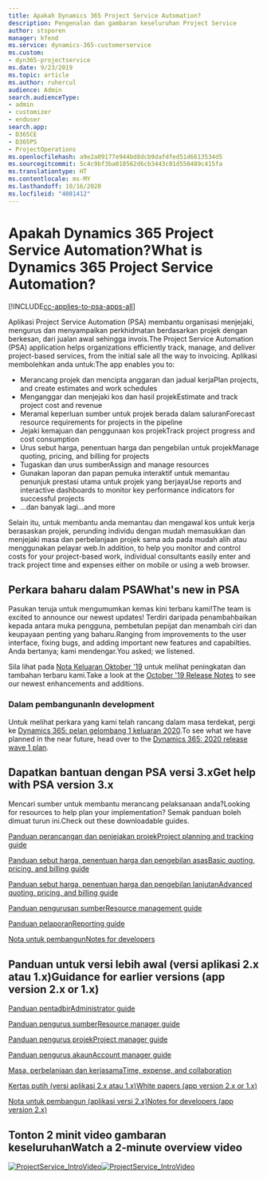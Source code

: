 ```yaml
---
title: Apakah Dynamics 365 Project Service Automation?
description: Pengenalan dan gambaran keseluruhan Project Service
author: stsporen
manager: kfend
ms.service: dynamics-365-customerservice
ms.custom:
- dyn365-projectservice
ms.date: 9/23/2019
ms.topic: article
ms.author: ruhercul
audience: Admin
search.audienceType:
- admin
- customizer
- enduser
search.app:
- D365CE
- D365PS
- ProjectOperations
ms.openlocfilehash: a9e2a09177e944bd8dcb9dafdfed51d6613534d5
ms.sourcegitcommit: 5c4c9bf3ba018562d6cb3443c01d550489c415fa
ms.translationtype: HT
ms.contentlocale: ms-MY
ms.lasthandoff: 10/16/2020
ms.locfileid: "4081412"
---
```

# <a name="what-is-dynamics-365-project-service-automation"></a><span data-ttu-id="33834-103">Apakah Dynamics 365 Project Service Automation?</span><span class="sxs-lookup"><span data-stu-id="33834-103">What is Dynamics 365 Project Service Automation?</span></span>

[!INCLUDE[cc-applies-to-psa-apps-all](../includes/cc-applies-to-psa-apps-all.md)]

<span data-ttu-id="33834-104">Aplikasi Project Service Automation (PSA) membantu organisasi menjejaki, mengurus dan menyampaikan perkhidmatan berdasarkan projek dengan berkesan, dari jualan awal sehingga invois.</span><span class="sxs-lookup"><span data-stu-id="33834-104">The Project Service Automation (PSA) application helps organizations efficiently track, manage, and deliver project-based services, from the initial sale all the way to invoicing.</span></span> <span data-ttu-id="33834-105">Aplikasi membolehkan anda untuk:</span><span class="sxs-lookup"><span data-stu-id="33834-105">The app enables you to:</span></span>

- <span data-ttu-id="33834-106">Merancang projek dan mencipta anggaran dan jadual kerja</span><span class="sxs-lookup"><span data-stu-id="33834-106">Plan projects, and create estimates and work schedules</span></span>
- <span data-ttu-id="33834-107">Menganggar dan menjejaki kos dan hasil projek</span><span class="sxs-lookup"><span data-stu-id="33834-107">Estimate and track project cost and revenue</span></span>
- <span data-ttu-id="33834-108">Meramal keperluan sumber untuk projek berada dalam saluran</span><span class="sxs-lookup"><span data-stu-id="33834-108">Forecast resource requirements for projects in the pipeline</span></span>
- <span data-ttu-id="33834-109">Jejaki kemajuan dan penggunaan kos projek</span><span class="sxs-lookup"><span data-stu-id="33834-109">Track project progress and cost consumption</span></span>
- <span data-ttu-id="33834-110">Urus sebut harga, penentuan harga dan pengebilan untuk projek</span><span class="sxs-lookup"><span data-stu-id="33834-110">Manage quoting, pricing, and billing for projects</span></span>
- <span data-ttu-id="33834-111">Tugaskan dan urus sumber</span><span class="sxs-lookup"><span data-stu-id="33834-111">Assign and manage resources</span></span>
- <span data-ttu-id="33834-112">Gunakan laporan dan papan pemuka interaktif untuk memantau penunjuk prestasi utama untuk projek yang berjaya</span><span class="sxs-lookup"><span data-stu-id="33834-112">Use reports and interactive dashboards to monitor key performance indicators for successful projects</span></span>
- <span data-ttu-id="33834-113">...dan banyak lagi</span><span class="sxs-lookup"><span data-stu-id="33834-113">...and more</span></span>

<span data-ttu-id="33834-114">Selain itu, untuk membantu anda memantau dan mengawal kos untuk kerja berasaskan projek, perunding individu dengan mudah memasukkan dan menjejaki masa dan perbelanjaan projek sama ada pada mudah alih atau menggunakan pelayar web.</span><span class="sxs-lookup"><span data-stu-id="33834-114">In addition, to help you monitor and control costs for your project-based work, individual consultants easily enter and track project time and expenses either on mobile or using a web browser.</span></span>

## <a name="whats-new-in-psa"></a><span data-ttu-id="33834-115">Perkara baharu dalam PSA</span><span class="sxs-lookup"><span data-stu-id="33834-115">What's new in PSA</span></span>
<span data-ttu-id="33834-116">Pasukan teruja untuk mengumumkan kemas kini terbaru kami!</span><span class="sxs-lookup"><span data-stu-id="33834-116">The team is excited to announce our newest updates!</span></span> <span data-ttu-id="33834-117">Terdiri daripada penambahbaikan kepada antara muka pengguna, pembetulan pepijat dan menambah ciri dan keupayaan penting yang baharu.</span><span class="sxs-lookup"><span data-stu-id="33834-117">Ranging from improvements to the user interface, fixing bugs, and adding important new features and capabilties.</span></span> <span data-ttu-id="33834-118">Anda bertanya; kami mendengar.</span><span class="sxs-lookup"><span data-stu-id="33834-118">You asked; we listened.</span></span>

<span data-ttu-id="33834-119">Sila lihat pada [Nota Keluaran Oktober '19](https://docs.microsoft.com/dynamics365-release-plan/2019wave2/index) untuk melihat peningkatan dan tambahan terbaru kami.</span><span class="sxs-lookup"><span data-stu-id="33834-119">Take a look at the [October '19 Release Notes](https://docs.microsoft.com/dynamics365-release-plan/2019wave2/index) to see our newest enhancements and additions.</span></span>

### <a name="in-development"></a><span data-ttu-id="33834-120">Dalam pembangunan</span><span class="sxs-lookup"><span data-stu-id="33834-120">In development</span></span>
<span data-ttu-id="33834-121">Untuk melihat perkara yang kami telah rancang dalam masa terdekat, pergi ke [Dynamics 365: pelan gelombang 1 keluaran 2020](https://docs.microsoft.com/dynamics365-release-plan/2020wave1/index).</span><span class="sxs-lookup"><span data-stu-id="33834-121">To see what we have planned in the near future, head over to the [Dynamics 365: 2020 release wave 1 plan](https://docs.microsoft.com/dynamics365-release-plan/2020wave1/index).</span></span>

## <a name="get-help-with-psa-version-3x"></a><span data-ttu-id="33834-122">Dapatkan bantuan dengan PSA versi 3.x</span><span class="sxs-lookup"><span data-stu-id="33834-122">Get help with PSA version 3.x</span></span>
<span data-ttu-id="33834-123">Mencari sumber untuk membantu merancang pelaksanaan anda?</span><span class="sxs-lookup"><span data-stu-id="33834-123">Looking for resources to help plan your implementation?</span></span> <span data-ttu-id="33834-124">Semak panduan boleh dimuat turun ini.</span><span class="sxs-lookup"><span data-stu-id="33834-124">Check out these downloadable guides.</span></span>

 [<span data-ttu-id="33834-125">Panduan perancangan dan penjejakan projek</span><span class="sxs-lookup"><span data-stu-id="33834-125">Project planning and tracking guide</span></span>](../psa/implementation-guides/project-planning-tracking.md)

 [<span data-ttu-id="33834-126">Panduan sebut harga, penentuan harga dan pengebilan asas</span><span class="sxs-lookup"><span data-stu-id="33834-126">Basic quoting, pricing, and billing guide</span></span>](../psa/implementation-guides/begin-quoting-pricing-billing.md)

 [<span data-ttu-id="33834-127">Panduan sebut harga, penentuan harga dan pengebilan lanjutan</span><span class="sxs-lookup"><span data-stu-id="33834-127">Advanced quoting, pricing, and billing guide</span></span>](../psa/implementation-guides/adv-quoting-pricing-billing.md)

 [<span data-ttu-id="33834-128">Panduan pengurusan sumber</span><span class="sxs-lookup"><span data-stu-id="33834-128">Resource management guide</span></span>](../psa/implementation-guides/resource-management-guide.md)

 [<span data-ttu-id="33834-129">Panduan pelaporan</span><span class="sxs-lookup"><span data-stu-id="33834-129">Reporting guide</span></span>](../psa/implementation-guides/reporting-guide.md)

 [<span data-ttu-id="33834-130">Nota untuk pembangun</span><span class="sxs-lookup"><span data-stu-id="33834-130">Notes for developers</span></span>](../psa/developer-guides/overview-dev-notes-v3.x.md)

## <a name="guidance-for-earlier-versions-app-version-2x-or-1x"></a><span data-ttu-id="33834-131">Panduan untuk versi lebih awal (versi aplikasi 2.x atau 1.x)</span><span class="sxs-lookup"><span data-stu-id="33834-131">Guidance for earlier versions (app version 2.x or 1.x)</span></span>
 [<span data-ttu-id="33834-132">Panduan pentadbir</span><span class="sxs-lookup"><span data-stu-id="33834-132">Administrator guide</span></span>](../psa/admin-guide.md)

 [<span data-ttu-id="33834-133">Panduan pengurus sumber</span><span class="sxs-lookup"><span data-stu-id="33834-133">Resource manager guide</span></span>](../psa/resource-manager-guide.md)

 [<span data-ttu-id="33834-134">Panduan pengurus projek</span><span class="sxs-lookup"><span data-stu-id="33834-134">Project manager guide</span></span>](../psa/project-manager-guide.md)

 [<span data-ttu-id="33834-135">Panduan pengurus akaun</span><span class="sxs-lookup"><span data-stu-id="33834-135">Account manager guide</span></span>](../psa/account-manager-guide.md)

 [<span data-ttu-id="33834-136">Masa, perbelanjaan dan kerjasama</span><span class="sxs-lookup"><span data-stu-id="33834-136">Time, expense, and collaboration</span></span>](../psa/time-expense-collaboration-guide.md)

 [<span data-ttu-id="33834-137">Kertas putih (versi aplikasi 2.x atau 1.x)</span><span class="sxs-lookup"><span data-stu-id="33834-137">White papers (app version 2.x or 1.x)</span></span>](../psa/white-papers.md)

 [<span data-ttu-id="33834-138">Nota untuk pembangun (aplikasi versi 2.x)</span><span class="sxs-lookup"><span data-stu-id="33834-138">Notes for developers (app version 2.x)</span></span>](../psa/developer-guides/add-custom-qoi-forms-v2.x.md)

 ## <a name="watch-a-2-minute-overview-video"></a><span data-ttu-id="33834-139">Tonton 2 minit video gambaran keseluruhan</span><span class="sxs-lookup"><span data-stu-id="33834-139">Watch a 2-minute overview video</span></span>
 <a name="heroArea"></a> <span data-ttu-id="33834-140">[![ProjectService_IntroVideo](../psa/media/project-service-intro-video.png "ProjectService_IntroVideo")](https://go.microsoft.com/fwlink/p/?LinkId=799457)</span><span class="sxs-lookup"><span data-stu-id="33834-140">[![ProjectService_IntroVideo](../psa/media/project-service-intro-video.png "ProjectService_IntroVideo")](https://go.microsoft.com/fwlink/p/?LinkId=799457)</span></span>


